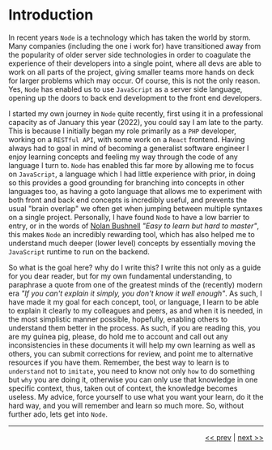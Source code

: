 # Introduction

In recent years `Node` is a technology which has taken the world by storm. Many companies (including the one i work for) have transitioned away from the popularity of older server side technologies in order to coagulate the experience of their developers into a single point, where all devs are able to work on all parts of the project, giving smaller teams more hands on deck for larger problems which may occur. Of course, this is not the only reason. Yes, `Node` has enabled us to use `JavaScript` as a server side language, opening up the doors to back end development to the front end developers.

I started my own journey in `Node` quite recently, first using it in a professional capacity as of January this year (2022), you could say I am late to the party. This is because I initially began my role primarily as a `PHP` developer, working on a `RESTful API`, with some work on a `React` frontend. Having always had to goal in mind of becoming a generalist software engineer I enjoy learning concepts and feeling my way through the code of any language I turn to. `Node` has enabled this far more by allowing me to focus on `JavaScript`, a language which I had little experience with prior, in doing so this provides a good grounding for branching into concepts in other languages too, as having a goto language that allows me to experiment with both front and back end concepts is incredibly useful, and prevents the usual "brain overlap" we often get when jumping between multiple syntaxes on a single project. Personally, I have found `Node` to have a low barrier to entry, or in the words of [Nolan Bushnell](https://en.wikipedia.org/wiki/Nolan_Bushnell) <em>"Easy to learn but hard to master"</em>, this makes `Node` an incredibly rewarding tool, which has also helped me to understand much deeper (lower level) concepts by essentially moving the `JavaScript` runtime to run on the backend.

So what is the goal here? why do I write this? I write this not only as a guide for you dear reader, but for my own fundamental understanding, to paraphrase a quote from one of the greatest minds of the (recently) modern era <em>"If you can't explain it simply, you don't know it well enough"</em>. As such, I have made it my goal for each concept, tool, or language, I learn to be able to explain it clearly to my colleagues and peers, as and when it is needed, in the most simplistic manner possible, hopefully, enabling others to understand them better in the process. As such, if you are reading this, you are my guinea pig, please, do hold me to account and call out any inconsistencies in these documents it will help my own learning as well as others, you can submit corrections for review, and point me to alternative resources if you have them. Remember, the best way to learn is to `understand` not to `imitate`, you need to know not only `how` to do something but `why` you are doing it, otherwise you can only use that knowledge in one specific context, thus, taken out of context, the knowledge becomes useless. My advice, force yourself to use what you want your learn, do it the hard way, and you will remember and learn so much more. So, without further ado, lets get into `Node`.

___

<div align="right">

[<< prev](../README.md) | [next >>](./2_node.md)
